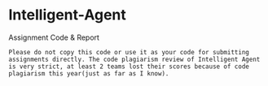 # Intelligent-Agent
Assignment Code &amp; Report 

`Please do not copy this code or use it as your code for submitting assignments directly. The code plagiarism review of Intelligent Agent is very strict, at least 2 teams lost their scores because of code plagiarism this year(just as far as I know).`
